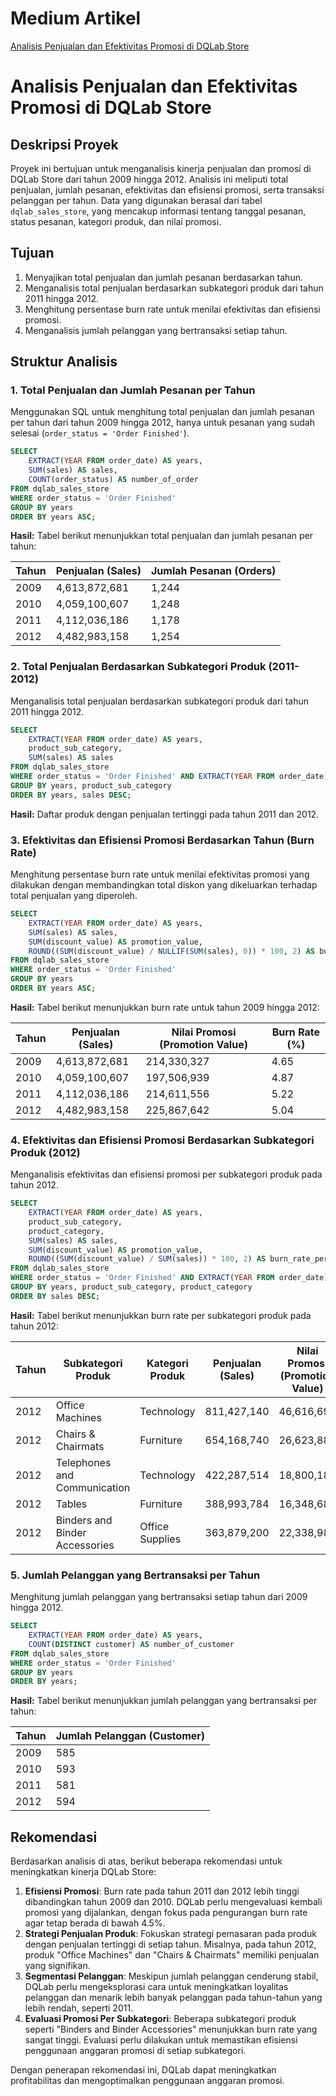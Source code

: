 # Medium Artikel
[Analisis Penjualan dan Efektivitas Promosi di DQLab Store](https://medium.com/@ahmadattoriq19/project-data-analysis-for-retail-sales-performance-report-2fa52394ef1e)

# Analisis Penjualan dan Efektivitas Promosi di DQLab Store

## Deskripsi Proyek
Proyek ini bertujuan untuk menganalisis kinerja penjualan dan promosi di DQLab Store dari tahun 2009 hingga 2012. Analisis ini meliputi total penjualan, jumlah pesanan, efektivitas dan efisiensi promosi, serta transaksi pelanggan per tahun. Data yang digunakan berasal dari tabel `dqlab_sales_store`, yang mencakup informasi tentang tanggal pesanan, status pesanan, kategori produk, dan nilai promosi.

## Tujuan
1. Menyajikan total penjualan dan jumlah pesanan berdasarkan tahun.
2. Menganalisis total penjualan berdasarkan subkategori produk dari tahun 2011 hingga 2012.
3. Menghitung persentase burn rate untuk menilai efektivitas dan efisiensi promosi.
4. Menganalisis jumlah pelanggan yang bertransaksi setiap tahun.

## Struktur Analisis

### 1. **Total Penjualan dan Jumlah Pesanan per Tahun**
Menggunakan SQL untuk menghitung total penjualan dan jumlah pesanan per tahun dari tahun 2009 hingga 2012, hanya untuk pesanan yang sudah selesai (`order_status = 'Order Finished'`).

```sql
SELECT
    EXTRACT(YEAR FROM order_date) AS years,
    SUM(sales) AS sales,
    COUNT(order_status) AS number_of_order
FROM dqlab_sales_store
WHERE order_status = 'Order Finished'
GROUP BY years
ORDER BY years ASC;
```

**Hasil:**
Tabel berikut menunjukkan total penjualan dan jumlah pesanan per tahun:

| Tahun | Penjualan (Sales) | Jumlah Pesanan (Orders) |
|-------|-------------------|-------------------------|
| 2009  | 4,613,872,681     | 1,244                   |
| 2010  | 4,059,100,607     | 1,248                   |
| 2011  | 4,112,036,186     | 1,178                   |
| 2012  | 4,482,983,158     | 1,254                   |

### 2. **Total Penjualan Berdasarkan Subkategori Produk (2011-2012)**
Menganalisis total penjualan berdasarkan subkategori produk dari tahun 2011 hingga 2012.

```sql
SELECT
    EXTRACT(YEAR FROM order_date) AS years,
    product_sub_category,
    SUM(sales) AS sales
FROM dqlab_sales_store
WHERE order_status = 'Order Finished' AND EXTRACT(YEAR FROM order_date) BETWEEN 2011 AND 2012
GROUP BY years, product_sub_category
ORDER BY years, sales DESC;
```

**Hasil:**
Daftar produk dengan penjualan tertinggi pada tahun 2011 dan 2012.

### 3. **Efektivitas dan Efisiensi Promosi Berdasarkan Tahun (Burn Rate)**
Menghitung persentase burn rate untuk menilai efektivitas promosi yang dilakukan dengan membandingkan total diskon yang dikeluarkan terhadap total penjualan yang diperoleh.

```sql
SELECT
    EXTRACT(YEAR FROM order_date) AS years,
    SUM(sales) AS sales,
    SUM(discount_value) AS promotion_value,
    ROUND((SUM(discount_value) / NULLIF(SUM(sales), 0)) * 100, 2) AS burn_rate_percentage
FROM dqlab_sales_store
WHERE order_status = 'Order Finished'
GROUP BY years
ORDER BY years ASC;
```

**Hasil:**
Tabel berikut menunjukkan burn rate untuk tahun 2009 hingga 2012:

| Tahun | Penjualan (Sales) | Nilai Promosi (Promotion Value) | Burn Rate (%) |
|-------|-------------------|---------------------------------|---------------|
| 2009  | 4,613,872,681     | 214,330,327                     | 4.65          |
| 2010  | 4,059,100,607     | 197,506,939                     | 4.87          |
| 2011  | 4,112,036,186     | 214,611,556                     | 5.22          |
| 2012  | 4,482,983,158     | 225,867,642                     | 5.04          |

### 4. **Efektivitas dan Efisiensi Promosi Berdasarkan Subkategori Produk (2012)**
Menganalisis efektivitas dan efisiensi promosi per subkategori produk pada tahun 2012.

```sql
SELECT
    EXTRACT(YEAR FROM order_date) AS years,
    product_sub_category,
    product_category,
    SUM(sales) AS sales,
    SUM(discount_value) AS promotion_value,
    ROUND((SUM(discount_value) / SUM(sales)) * 100, 2) AS burn_rate_percentage
FROM dqlab_sales_store
WHERE order_status = 'Order Finished' AND EXTRACT(YEAR FROM order_date) = 2012
GROUP BY years, product_sub_category, product_category
ORDER BY sales DESC;
```

**Hasil:**
Tabel berikut menunjukkan burn rate per subkategori produk pada tahun 2012:

| Tahun | Subkategori Produk            | Kategori Produk   | Penjualan (Sales) | Nilai Promosi (Promotion Value) | Burn Rate (%) |
|-------|-------------------------------|-------------------|-------------------|---------------------------------|---------------|
| 2012  | Office Machines               | Technology        | 811,427,140       | 46,616,695                      | 5.75          |
| 2012  | Chairs & Chairmats            | Furniture         | 654,168,740       | 26,623,882                      | 4.07          |
| 2012  | Telephones and Communication  | Technology        | 422,287,514       | 18,800,188                      | 4.45          |
| 2012  | Tables                        | Furniture         | 388,993,784       | 16,348,689                      | 4.20          |
| 2012  | Binders and Binder Accessories| Office Supplies   | 363,879,200       | 22,338,980                      | 6.14          |

### 5. **Jumlah Pelanggan yang Bertransaksi per Tahun**
Menghitung jumlah pelanggan yang bertransaksi setiap tahun dari 2009 hingga 2012.

```sql
SELECT
    EXTRACT(YEAR FROM order_date) AS years,
    COUNT(DISTINCT customer) AS number_of_customer
FROM dqlab_sales_store
WHERE order_status = 'Order Finished'
GROUP BY years
ORDER BY years;
```

**Hasil:**
Tabel berikut menunjukkan jumlah pelanggan yang bertransaksi per tahun:

| Tahun | Jumlah Pelanggan (Customer) |
|-------|-----------------------------|
| 2009  | 585                         |
| 2010  | 593                         |
| 2011  | 581                         |
| 2012  | 594                         |

## Rekomendasi
Berdasarkan analisis di atas, berikut beberapa rekomendasi untuk meningkatkan kinerja DQLab Store:

1. **Efisiensi Promosi**: Burn rate pada tahun 2011 dan 2012 lebih tinggi dibandingkan tahun 2009 dan 2010. DQLab perlu mengevaluasi kembali promosi yang dijalankan, dengan fokus pada pengurangan burn rate agar tetap berada di bawah 4.5%.
2. **Strategi Penjualan Produk**: Fokuskan strategi pemasaran pada produk dengan penjualan tertinggi di setiap tahun. Misalnya, pada tahun 2012, produk "Office Machines" dan "Chairs & Chairmats" memiliki penjualan yang signifikan.
3. **Segmentasi Pelanggan**: Meskipun jumlah pelanggan cenderung stabil, DQLab perlu mengeksplorasi cara untuk meningkatkan loyalitas pelanggan dan menarik lebih banyak pelanggan pada tahun-tahun yang lebih rendah, seperti 2011.
4. **Evaluasi Promosi Per Subkategori**: Beberapa subkategori produk seperti "Binders and Binder Accessories" menunjukkan burn rate yang sangat tinggi. Evaluasi perlu dilakukan untuk memastikan efisiensi penggunaan anggaran promosi di setiap subkategori.

Dengan penerapan rekomendasi ini, DQLab dapat meningkatkan profitabilitas dan mengoptimalkan penggunaan anggaran promosi.
